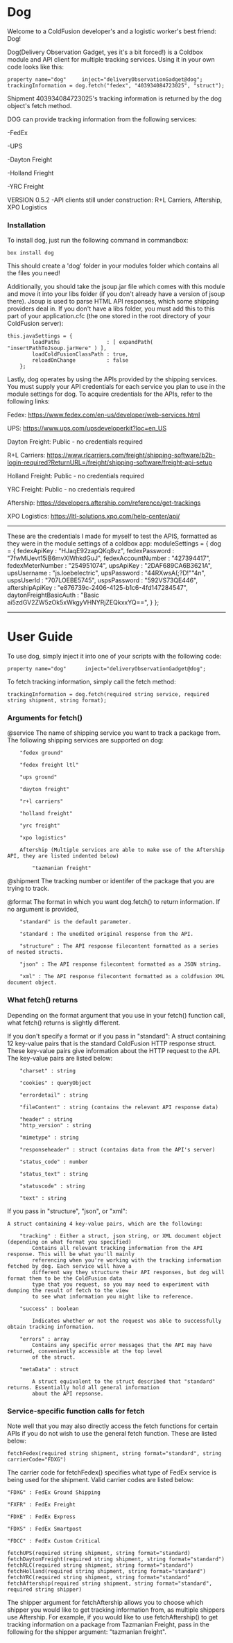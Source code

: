 # Dog

Welcome to a ColdFusion developer's and a logistic worker's best friend: Dog! 

Dog(Delivery Observation Gadget, yes it's a bit forced!) is a Coldbox module
and API client for multiple tracking services. Using it in your own code
looks like this:


```
property name="dog"     inject="deliveryObservationGadget@dog";
trackingInformation = dog.fetch("fedex", "403934084723025", "struct");
```


Shipment 403934084723025's tracking information is returned by the dog object's
fetch method.

DOG can provide tracking information from the following services:

-FedEx

-UPS

-Dayton Freight

-Holland Frieght

-YRC Freight



VERSION 0.5.2
	-API clients still under construction: R+L Carriers, Aftership, XPO Logistics



### Installation

To install dog, just run the following command in commandbox:

```
box install dog
```

This should create a 'dog' folder in your modules folder which contains all
the files you need!

Additionally, you should take the jsoup.jar file which comes with this module and 
move it into your libs folder (if you don't already have a version of jsoup there).
Jsoup is used to parse HTML API responses, which some shipping providers deal in.
If you don't have a libs folder, you must add this to this part of your
application.cfc (the one stored in the root directory of your ColdFusion server):

```
this.javaSettings = {
		loadPaths               : [ expandPath( "insertPathToJsoup.jarHere" ) ],
		loadColdFusionClassPath : true,
		reloadOnChange          : false
	};
```

Lastly, dog operates by using the APIs provided by the shipping services.
You must supply your API credentials for each service you plan to use in
the module settings for dog. To acquire credentials for the APIs, refer
to the following links:


Fedex: https://www.fedex.com/en-us/developer/web-services.html

UPS: https://www.ups.com/upsdeveloperkit?loc=en_US

Dayton Freight: Public - no credentials required

R+L Carriers: https://www.rlcarriers.com/freight/shipping-software/b2b-login-required?ReturnURL=/freight/shipping-software/freight-api-setup

Holland Freight: Public - no credentials required

YRC Freight: Public - no credentials required

Aftership: https://developers.aftership.com/reference/get-trackings

XPO Logistics: https://ltl-solutions.xpo.com/help-center/api/


***
These are the credentials I made for myself to test the APIS, formatted as they were in the module settings of a coldbox app:
moduleSettings = {
			dog = {
					fedexApiKey : "HJaqE92zapQKq8vz",
					fedexPassword : "7fwMiJevt15iB6mvXlWhkdGuJ",
					fedexAccountNumber : "427394417",
					fedexMeterNumber : "254951074",
					upsApiKey : "2DAF689CA6B3621A",
					upsUsername : "js.loebelectric",
					upsPassword : "44RXwsA(;?D!""4n",
					uspsUserId : "707LOEBE5745",
					uspsPassword : "592VS73QE446",
					aftershipApiKey : "e876739c-2406-4125-b1c6-4fd147284547",
					daytonFreightBasicAuth : "Basic ai5zdGV2ZW5zOk5xWkgyVHNYRjZEQkxxYQ==",
				}
		};
***




# User Guide

To use dog, simply inject it into one of your scripts with the following code:

```
property name="dog"      inject="deliveryObservationGadget@dog";
```

To fetch tracking information, simply call the fetch method:

```
trackingInformation = dog.fetch(required string service, required string shipment, string format);
```


### Arguments for fetch()

@service The name of shipping service you want to track a package from. The following shipping services are supported on dog:

		"fedex ground"
		
		"fedex freight ltl"
		
		"ups ground"
		
		"dayton freight"
		
		"r+l carriers"
		
		"holland freight"
		
		"yrc freight"
		
		"xpo logistics"
		
		Aftership (Multiple services are able to make use of the Aftership API, they are listed indented below)
		
			"tazmanian freight"
			
			
@shipment The tracking number or identifer of the package that you are trying to track.


@format The format in which you want dog.fetch() to return information. If no argument is provided,

		"standard" is the default parameter.
		
		"standard : The unedited original response from the API.
		
		"structure" : The API response filecontent formatted as a series of nested structs.
		
		"json" : The API response filecontent formatted as a JSON string.
		
		"xml" : The API response filecontent formatted as a coldfusion XML document object.
		


### What fetch() returns

Depending on the format argument that you use in your fetch() function call, what fetch()
returns is slightly different. 

If you don't specify a format or if you pass in "standard":
	A struct containing 12 key-value pairs that is the standard ColdFusion HTTP response
	struct. These key-value pairs give information about the HTTP request to the API.
	The key-value pairs are listed below:
	
		"charset" : string
		
		"cookies" : queryObject
		
		"errordetail" : string
		
		"fileContent" : string (contains the relevant API response data)
		
		"header" : string
		"http_version" : string
		
		"mimetype" : string
		
		"responseheader" : struct (contains data from the API's server)
		
		"status_code" : number
		
		"status_text" : string
		
		"statuscode" : string
		
		"text" : string
		

If you pass in "structure", "json", or "xml":

	A struct containing 4 key-value pairs, which are the following:
	
		"tracking" : Either a struct, json string, or XML document object (depending on what format you specified)
			Contains all relevant tracking information from the API response. This will be what you'll mainly
			referencing when you're working with the tracking information fetched by dog. Each service will have a
			different way they structure their API responses, but dog will format them to be the ColdFusion data
			type that you request, so you may need to experiment with dumping the result of fetch to the view
			to see what information you might like to reference.
			
		"success" : boolean
		
			Indicates whether or not the request was able to successfully obtain tracking information.
			
		"errors" : array
			Contains any specific error messages that the API may have returned, conveniently accessible at the top level
			of the struct.
			
		"metaData" : struct
		
			A struct equivalent to the struct described that "standard" returns. Essentially hold all general information
			about the API repsonse.


### Service-specific function calls for fetch
Note well that you may also directly access the fetch functions for certain APIs if you
do not wish to use the general fetch function. These are listed below:

```
fetchFedex(required string shipment, string format="standard", string carrierCode="FDXG")
```
The carrier code for fetchFedex() specifies what type of FedEx service is being used for the
shipment. Valid carrier codes are listed below:

    "FDXG" : FedEx Ground Shipping
    
    "FXFR" : FedEx Freight
    
    "FDXE" : FedEx Express
    
    "FDXS" : FedEx Smartpost
    
    "FDCC" : FedEx Custom Critical
    

```
fetchUPS(required string shipment, string format="standard)
fetchDaytonFreight(required string shipment, string format="standard")
fetchRLC(required string shipment, string format="standard")
fetchHolland(required string shipment, string format="standard")
fetchYRC(required string shipment, string format="standard"
fetchAftership(required string shipment, string format="standard",  required string shipper)
```
The shipper argument for fetchAftership allows you to choose which shipper you would like to get tracking information from,
as multiple shippers use Aftership. For example, if you would like to use fetchAftership() to get tracking information on 
a package from Tazmanian Freight, pass in the following for the shipper argument: "tazmanian freight".
